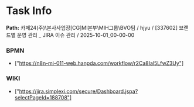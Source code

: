 # Task Info

**Path:** 카페24(주)\본사사업장\[CG]MI본부\MIH그룹\BVO팀 / hjyu / [337602] 브랜드별 운영 관리 _ JIRA 이슈 관리 / 2025-10-01_00-00-00

### BPMN
- ["https://n8n-mi-011-web.hanpda.com/workflow/r2Ca8Ial5LfwZ3Uy"]

### WIKI
- ["https://jira.simplexi.com/secure/Dashboard.jspa?selectPageId=188708"]

